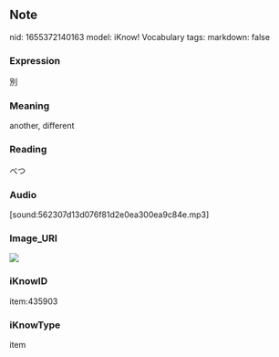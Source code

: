 ## Note
nid: 1655372140163
model: iKnow! Vocabulary
tags: 
markdown: false

### Expression
別

### Meaning
another, different

### Reading
べつ

### Audio
[sound:562307d13d076f81d2e0ea300ea9c84e.mp3]

### Image_URI
<img src="03c49e9ef7ac4ccea79025f2568082a4.jpg">

### iKnowID
item:435903

### iKnowType
item

